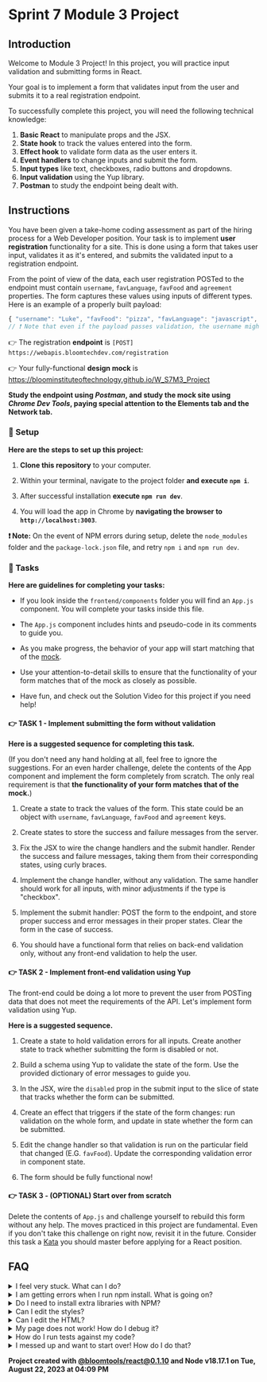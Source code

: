 # Sprint 7 Module 3 Project

## Introduction

Welcome to Module 3 Project! In this project, you will practice input validation and submitting forms in React.

Your goal is to implement a form that validates input from the user and submits it to a real registration endpoint.

To successfully complete this project, you will need the following technical knowledge:

1. **Basic React** to manipulate props and the JSX.
2. **State hook** to track the values entered into the form.
3. **Effect hook** to validate form data as the user enters it.
4. **Event handlers** to change inputs and submit the form.
5. **Input types** like text, checkboxes, radio buttons and dropdowns.
6. **Input validation** using the Yup library.
7. **Postman** to study the endpoint being dealt with.

## Instructions

You have been given a take-home coding assessment as part of the hiring process for a Web Developer position. Your task is to implement **user registration** functionality for a site. This is done using a form that takes user input, validates it as it's entered, and submits the validated input to a registration endpoint.

From the point of view of the data, each user registration POSTed to the endpoint must contain `username`, `favLanguage`, `favFood` and `agreement` properties. The form captures these values using inputs of different types. Here is an example of a properly built payload:

```js
{ "username": "Luke", "favFood": "pizza", "favLanguage": "javascript", "agreement": true }
// ❗ Note that even if the payload passes validation, the username might be taken
```

👉 The registration **endpoint** is `[POST] https://webapis.bloomtechdev.com/registration`

👉 Your fully-functional **design mock** is https://bloominstituteoftechnology.github.io/W_S7M3_Project

**Study the endpoint using _Postman_, and study the mock site using _Chrome Dev Tools_, paying special attention to the Elements tab and the Network tab.**

### 💾 Setup

**Here are the steps to set up this project:**

1. **Clone this repository** to your computer.

2. Within your terminal, navigate to the project folder **and execute `npm i`**.

3. After successful installation **execute `npm run dev`**.

4. You will load the app in Chrome by **navigating the browser to `http://localhost:3003`**.

**❗ Note:** On the event of NPM errors during setup, delete the `node_modules` folder and the `package-lock.json` file, and retry `npm i` and `npm run dev`.

### 🥷 Tasks

**Here are guidelines for completing your tasks:**

- If you look inside the `frontend/components` folder you will find an `App.js` component. You will complete your tasks inside this file.

- The `App.js` component includes hints and pseudo-code in its comments to guide you.

- As you make progress, the behavior of your app will start matching that of the [mock](https://bloominstituteoftechnology.github.io/W_S7M3_Project).

- Use your attention-to-detail skills to ensure that the functionality of your form matches that of the mock as closely as possible.

- Have fun, and check out the Solution Video for this project if you need help!

#### 👉 TASK 1 - Implement submitting the form without validation

**Here is a suggested sequence for completing this task.**

(If you don't need any hand holding at all, feel free to ignore the suggestions. For an even harder challenge, delete the contents of the App component and implement the form completely from scratch. The only real requirement is that **the functionality of your form matches that of the mock.**)

1. Create a state to track the values of the form. This state could be an object with `username`, `favLanguage`, `favFood` and `agreement` keys.

2. Create states to store the success and failure messages from the server.

3. Fix the JSX to wire the change handlers and the submit handler. Render the success and failure messages, taking them from their corresponding states, using curly braces.

4. Implement the change handler, without any validation. The same handler should work for all inputs, with minor adjustments if the type is "checkbox".

5. Implement the submit handler: POST the form to the endpoint, and store proper success and error messages in their proper states. Clear the form in the case of success.

6. You should have a functional form that relies on back-end validation only, without any front-end validation to help the user.

#### 👉 TASK 2 - Implement front-end validation using Yup

The front-end could be doing a lot more to prevent the user from POSTing data that does not meet the requirements of the API. Let's implement form validation using Yup.

**Here is a suggested sequence.**

1. Create a state to hold validation errors for all inputs. Create another state to track whether submitting the form is disabled or not.

2. Build a schema using Yup to validate the state of the form. Use the provided dictionary of error messages to guide you.

3. In the JSX, wire the `disabled` prop in the submit input to the slice of state that tracks whether the form can be submitted.

4. Create an effect that triggers if the state of the form changes: run validation on the whole form, and update in state whether the form can be submitted.

5. Edit the change handler so that validation is run on the particular field that changed (E.G. `favFood`). Update the corresponding validation error in component state.

6. The form should be fully functional now!

#### 👉 TASK 3 - (OPTIONAL) Start over from scratch

Delete the contents of `App.js` and challenge yourself to rebuild this form without any help. The moves practiced in this project are fundamental. Even if you don't take this challenge on right now, revisit it in the future. Consider this task a [Kata](https://en.wikipedia.org/wiki/Kata) you should master before applying for a React position.

## FAQ

<details>
  <summary>I feel very stuck. What can I do?</summary>

Check out the Solution Video for this project in your learning platform. In it, an industry expert will walk you through their thinking in detail while they solve the tasks. The Solution Videos are highly recommended even if you are not stuck: you will learn lots of tricks.

</details>

<details>
  <summary>I am getting errors when I run npm install. What is going on?</summary>

This project requires Node to be correctly installed on your computer to work. Sometimes Node can be installed but misconfigured. Try deleting `node_modules` and running `npm install`. If that fails, try deleting both `node_modules` and `package-lock.json` before reinstalling. If all fails, please request support!

</details>

<details>
  <summary>Do I need to install extra libraries with NPM?</summary>

No. Everything you need should be installed already, including Yup and Axios.

</details>

<details>
  <summary>Can I edit the styles?</summary>

Of course! Have at it.

</details>

<details>
  <summary>Can I edit the HTML?</summary>

That's probably not a great idea. Why do you want to do that?

</details>

<details>
  <summary>My page does not work! How do I debug it?</summary>

With React, it's very important that we use the React Dev Tools to monitor the state of our components as we interact with the App. If the state is not adjusting like it should, that's good to know. If the state does change but the UI does not respond, that's a different thing.

If your code has a syntax problem, the app will print error messages in the console. Focus on the first message. Place console logs right before the crash site (errors usually inform of the line number where the problem originates) and see if your variables contain the data you think they do. Comment out chunks of code until you get it to compile!

</details>

<details>
  <summary>How do I run tests against my code?</summary>

This particular project has no tests in it. All testing must be manual!

</details>

<details>
  <summary>I messed up and want to start over! How do I do that?</summary>

Do NOT delete your repository from GitHub! Instead, commit frequently as you work. Make a commit whenever you achieve anything and the app isn't crashing in Chrome. This in practice creates restore points you can use should you wreak havoc with your app. If you find yourself in a mess, use git reset --hard to simply discard all changes to your code since your last commit. If you are dead-set on restarting the challenge from scratch, you can do this with Git as well. Research how to reset hard to a specific commit.

</details>

**Project created with [@bloomtools/react@0.1.10](https://github.com/bloominstituteoftechnology/npm-tools-react) and Node v18.17.1 on Tue, August 22, 2023 at 04:09 PM**
